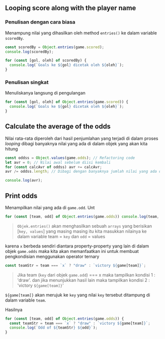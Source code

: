 ## Looping score along with the player name

### Penulisan dengan cara biasa

Menampung nilai yang dihasilkan oleh method `entries()` ke dalam variable `scoredBy`.

```javascript
const scoredBy = Object.entries(game.scored);
console.log(scoredBy);

for (const [gol, oleh] of scoredBy) {
  console.log(`Goals ke ${gol} dicetak oleh ${oleh}`);
}
```

### Penulisan singkat

Menuliskanya langsung di pengulangan

```javascript
for (const [gol, oleh] of Object.entries(game.scored)) {
  console.log(`Goals ke ${gol} dicetak oleh ${oleh}`);
}
```

## Calculate the average of the odds

Nilai rata-rata diperoleh dari hasil penjumlahan yang terjadi di dalam proses _looping_ dibagi banyaknya nilai yang ada di dalam objek yang akan kita hitung

```javascript
const oddss = Object.values(game.odds); // Refactoring code
let avr = 0; // Nilai awal sebelum diisi kembali
for (const calcAvr of oddss) avr += calcAvr;
avr /= oddss.length; // Dibagi dengan banyaknya jumlah nilai yang ada di dalamnya

console.log(avr);
```

## Print odds

Menampilkan nilai yang ada di `game.odd`. Unt

```javascript
for (const [team, odd] of Object.entries(game.odds)) console.log(team, odd);
```

> `Objek.entries()` akan menghasilkan sebuah `arrays` yang berisikan [`key, values`] yang masing masing itu kita masukkan nilainya ke dalam variable team = `key` dan `odd` = values

karena `x` berbeda sendiri diantara property-property yang lain di dalam objek `game.odds` maka kita akan memanfaatkan ini untuk membuat pengkondisian menggunakan operator ternary

```javascript
const teamStr = team === `x` ? "draw" : `victory ${game[team]}`;
```

> Jika team (`key` dari objek `game.odd`) === x maka tampilkan kondisi 1 : 'draw'. dan jika menunjukkan hasil lain maka tampilkan kondisi 2 : 'victory `${game[team]}`'

`${game[team]}` akan merujuk ke `key` yang nilai `key` tersebut ditampung di dalam variable `team`.

Hasilnya

```javascript
for (const [team, odd] of Object.entries(game.odds)) {
  const teamStr = team === `x` ? "draw" : `victory ${game[team]}`;
  console.log(`Odd of ${teamStr} ${odd}`);
}
```
